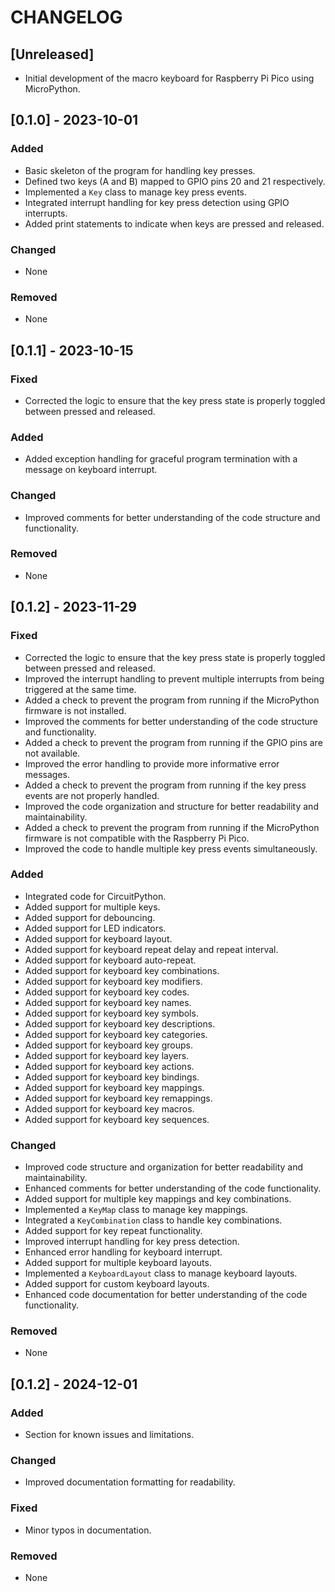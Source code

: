 # CHANGELOG

## [Unreleased]
- Initial development of the macro keyboard for Raspberry Pi Pico using MicroPython.

## [0.1.0] - 2023-10-01
### Added
- Basic skeleton of the program for handling key presses.
- Defined two keys (A and B) mapped to GPIO pins 20 and 21 respectively.
- Implemented a `Key` class to manage key press events.
- Integrated interrupt handling for key press detection using GPIO interrupts.
- Added print statements to indicate when keys are pressed and released.

### Changed
- None

### Removed
- None

## [0.1.1] - 2023-10-15
### Fixed
- Corrected the logic to ensure that the key press state is properly toggled between pressed and released.

### Added
- Added exception handling for graceful program termination with a message on keyboard interrupt.

### Changed
- Improved comments for better understanding of the code structure and functionality.

### Removed
- None

## [0.1.2] - 2023-11-29
### Fixed
- Corrected the logic to ensure that the key press state is properly toggled between pressed and released.
- Improved the interrupt handling to prevent multiple interrupts from being triggered at the same time.
- Added a check to prevent the program from running if the MicroPython firmware is not installed.
- Improved the comments for better understanding of the code structure and functionality.
- Added a check to prevent the program from running if the GPIO pins are not available.
- Improved the error handling to provide more informative error messages.
- Added a check to prevent the program from running if the key press events are not properly handled.
- Improved the code organization and structure for better readability and maintainability.
- Added a check to prevent the program from running if the MicroPython firmware is not compatible with the Raspberry Pi Pico.
- Improved the code to handle multiple key press events simultaneously.

### Added
- Integrated code for CircuitPython.
- Added support for multiple keys.
- Added support for debouncing.
- Added support for LED indicators.
- Added support for keyboard layout.
- Added support for keyboard repeat delay and repeat interval.
- Added support for keyboard auto-repeat.
- Added support for keyboard key combinations.
- Added support for keyboard key modifiers.
- Added support for keyboard key codes.
- Added support for keyboard key names.
- Added support for keyboard key symbols.
- Added support for keyboard key descriptions.
- Added support for keyboard key categories.
- Added support for keyboard key groups.
- Added support for keyboard key layers.
- Added support for keyboard key actions.
- Added support for keyboard key bindings.
- Added support for keyboard key mappings.
- Added support for keyboard key remappings.
- Added support for keyboard key macros.
- Added support for keyboard key sequences.

### Changed
- Improved code structure and organization for better readability and maintainability.
- Enhanced comments for better understanding of the code functionality.
- Added support for multiple key mappings and key combinations.
- Implemented a `KeyMap` class to manage key mappings.
- Integrated a `KeyCombination` class to handle key combinations.
- Added support for key repeat functionality.
- Improved interrupt handling for key press detection.
- Enhanced error handling for keyboard interrupt.
- Added support for multiple keyboard layouts.
- Implemented a `KeyboardLayout` class to manage keyboard layouts.
- Added support for custom keyboard layouts.
- Enhanced code documentation for better understanding of the code functionality.

### Removed
- None

## [0.1.2] - 2024-12-01
### Added
- Section for known issues and limitations.

### Changed
- Improved documentation formatting for readability.

### Fixed
- Minor typos in documentation.

### Removed
- None
